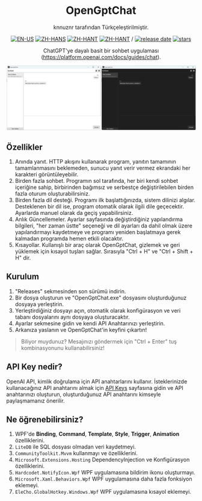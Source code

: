<div align=center>

# OpenGptChat 

knnuznr tarafından Türkçeleştirilmiştir.

[![EN-US](https://img.shields.io/badge/EN-US-blue)](README.md) [![ZH-HANS](https://img.shields.io/badge/中文-简体-red)](README_ZH-HANS.md) [![ZH-HANT](https://img.shields.io/badge/中文-繁体-red)](README_ZH-HANT.md) [![ZH-HANT](https://img.shields.io/badge/TR-TR-red)](README_tr.md) / [![release date](https://img.shields.io/github/release-date/SlimeNull/OpenGptChat)](https://github.com/knnuznr/OpenGptChat/releases) [![stars](https://img.shields.io/github/stars/knnuznr/OpenGptChat?style=flat)](https://github.com/SlimeNull/OpenGptChat/pulse)

 
ChatGPT'ye dayalı basit bir sohbet uygulaması (https://platform.openai.com/docs/guides/chat).

![Preview](assets/preview3_tr.png)

</div>



## Özellikler

1. Anında yanıt. HTTP akışını kullanarak program, yanıtın tamamının tamamlanmasını beklemeden, sunucu yanıt verir vermez ekrandaki her karakteri görüntüleyebilir.
2. Birden fazla sohbet. Programın sol tarafında, her biri kendi sohbet içeriğine sahip, birbirinden bağımsız ve serbestçe değiştirilebilen birden fazla oturum oluşturabilirsiniz.
3. Birden fazla dil desteği. Programı ilk başlattığınızda, sistem dilinizi algılar. Desteklenen bir dil ise, program otomatik olarak ilgili dile geçecektir. Ayarlarda manuel olarak da geçiş yapabilirsiniz.
4. Anlık Güncellemeler. Ayarlar sayfasında değiştirdiğiniz yapılandırma bilgileri, "her zaman üstte" seçeneği ve dil ayarları da dahil olmak üzere yapılandırmayı kaydetmeye ve programı yeniden başlatmaya gerek kalmadan programda hemen etkili olacaktır.
5. Kısayollar. Kullanışlı bir araç olarak OpenGptChat, gizlemek ve geri yüklemek için kısayol tuşları sağlar. Sırasıyla "Ctrl + H" ve "Ctrl + Shift + H" dir.

## Kurulum

1. "Releases" sekmesinden son sürümü indirin.
2. Bir dosya oluşturun ve "OpenGptChat.exe" dosyasını oluşturduğunuz dosyaya yerleştirin.
3. Yerleştirdiğiniz dosyayı açın, otomatik olarak konfigürasyon ve veri tabanı dosyalarını aynı dosyaya oluşturacaktır.
4. Ayarlar sekmesine gidin ve kendi API Anahtarınızı yerleştirin.
5. Arkanıza yaslanın ve OpenGptChat'in keyfini çıkartın!

> Biliyor muydunuz? Mesajınızı göndermek için "Ctrl + Enter" tuş kombinasyonunu kullanabilirsiniz!

## API Key nedir?

OpenAI API, kimlik doğrulama için API anahtarlarını kullanır. İsteklerinizde kullanacağınız API anahtarını almak için [API Keys](https://platform.openai.com/account/api-keys) sayfasına gidin ve API anahtarınızı oluşturun, oluşturduğunuz API anahtarını kimseyle paylaşmamanız önerilir.

## Ne öğrenebilirsiniz?

1. WPF'de **Binding**, **Command**, **Template**, **Style**, **Trigger**, **Animation** özelliklerini.
2. `LiteDB` ile SQL dosyası olmadan veri kaydetmeyi.
3. `CommunityToolkit.Mvvm` kullanmayı ve özelliklerini.
4. `Microsoft.Extensions.Hosting` DependencyInjection ve Konfigürasyon özelliklerini.
5. `Hardcodet.NotifyIcon.Wpf` WPF uygulamasına bildirim ikonu oluşturmayı.
6. `Microsoft.Xaml.Behaviors.Wpf` WPF uygulamasına daha fazla fonksiyon eklemeyi.
7. `EleCho.GlobalHotkey.Windows.Wpf` WPF uygulamasına kısayol eklemeyi.
